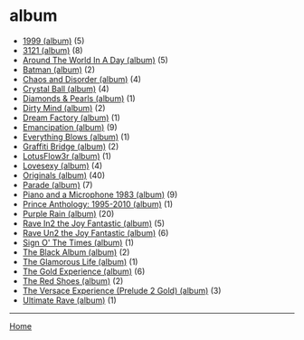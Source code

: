 # album

  * [1999 (album)](./album/1999/) (5)
  * [3121 (album)](./album/3121/) (8)
  * [Around The World In A Day (album)](./album/around-the-world-in-a-day/) (5)
  * [Batman (album)](./album/batman/) (2)
  * [Chaos and Disorder (album)](./album/chaos-and-disorder/) (4)
  * [Crystal Ball (album)](./album/crystal-ball/) (4)
  * [Diamonds & Pearls (album)](./album/diamonds-pearls/) (1)
  * [Dirty Mind (album)](./album/dirty-mind/) (2)
  * [Dream Factory (album)](./album/dream-factory/) (1)
  * [Emancipation (album)](./album/emancipation/) (9)
  * [Everything Blows (album)](./album/everything-blows/) (1)
  * [Graffiti Bridge (album)](./album/graffiti-bridge/) (2)
  * [LotusFlow3r (album)](./album/lotusflow3r/) (1)
  * [Lovesexy (album)](./album/lovesexy/) (4)
  * [Originals (album)](./album/originals/) (40)
  * [Parade (album)](./album/parade/) (7)
  * [Piano and a Microphone 1983 (album)](./album/piano-and-a-microphone-1983/) (9)
  * [Prince Anthology: 1995-2010 (album)](./album/prince-anthology-1995-2010/) (1)
  * [Purple Rain (album)](./album/purple-rain/) (20)
  * [Rave In2 the Joy Fantastic (album)](./album/rave-in2-the-joy-fantastic/) (5)
  * [Rave Un2 the Joy Fantastic (album)](./album/rave-un2-the-joy-fantastic/) (6)
  * [Sign O' The Times (album)](./album/sign-o-the-times/) (1)
  * [The Black Album (album)](./album/the-black-album/) (2)
  * [The Glamorous Life (album)](./album/the-glamorous-life/) (1)
  * [The Gold Experience (album)](./album/the-gold-experience/) (6)
  * [The Red Shoes (album)](./album/the-red-shoes/) (2)
  * [The Versace Experience (Prelude 2 Gold) (album)](./album/the-versace-experience-prelude-2-gold/) (3)
  * [Ultimate Rave (album)](./album/ultimate-rave/) (1)

----

[Home](../)
